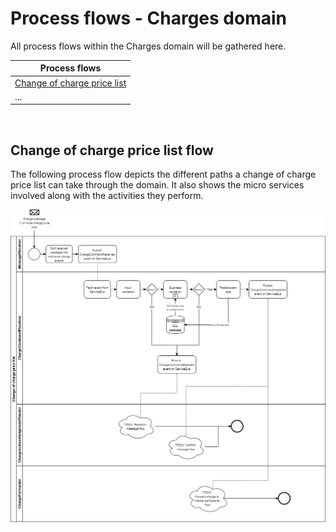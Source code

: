 # Process flows - Charges domain

All process flows within the Charges domain will be gathered here.

| Process flows |
|-------------------|
|[Change of charge price list](#Change-of-charge-price-list-flow)|
|...|
<br>

## Change of charge price list flow

The following process flow depicts the different paths a change of charge price list can take through the domain.
It also shows the micro services involved along with the activities they perform.

![Process flow](.././images/ChangeOfChargePriceListProcessFlow.png)
